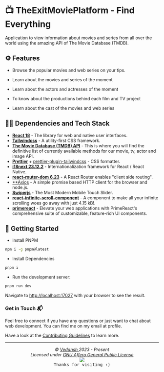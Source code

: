 # 📺 TheExitMoviePlatform - Find Everything

Application to view information about movies and series from all over the world using the amazing API of The Movie Database (TMDB).

## ⚙️ Features

- Browse the popular movies and web series on your tips.

- Learn about the movies and series of the moment

- Learn about the actors and actresses of the moment

- To know about the productions behind each film and TV project

- Learn about the cast of the movies and web series

## 👨‍💻 Dependencies and Tech Stack

- [**React 18**](https://react.dev/) - The library for web and native user
  interfaces.
- [**Tailwindcss**](https://tailwindcss.com/) - A utility-first CSS framework.
- [**The Movie Database (TMDB) API**](https://www.themoviedb.org/) - This is
  where you will find the definitive list of currently available methods for our movie, tv, actor and image API.
- [**Prettier**](https://prettier.io/) +
  [prettier-plugin-tailwindcss](https://github.com/tailwindlabs/prettier-plugin-tailwindcss) - CSS formatter.
- [**i18next 23.12.2**](https://react.i18next.com/) - Internationalization
  framework for React / React Native.
- [**react-router-dom 6.23**](https://reactrouter.com/en/main) - A React Router enables "client side routing".
- [**Axios](https://axios-http.com/) - A simple promise based HTTP client for the browser and node.js.
- [**Swiperjs**](https://swiperjs.com/) - The Most Modern Mobile Touch Slider.
- [**react-infinite-scroll-component**](https://www.npmjs.com/package/react-infinite-scroll-component) - A component to make all your infinite scrolling woes go away with just 4.15 kB!.
- [**primereact**](https://primereact.org/) - Elevate your web applications with PrimeReact's comprehensive suite of customizable, feature-rich UI components.

## 🚀 Getting Started

- Install PNPM

```bash
npm i -g pnpm@latest
```

- Install Dependencies

```bash
pnpm i
```

- Run the development server:

```bash
pnpm run dev
```

Navigate to [http://localhost:17027](http://localhost:17027) with your browser to see the result.

### Get in Touch 📬

Feel free to connect if you have any questions or just want to chat about web development. You can find me on my email at profile.

Have a look at the [Contributing Guidelines](https://github.com/offensive-vk/Temp/blob/master/.github/CONTRIBUTING.md) to learn more.
***

<p align="center">
  <i>&copy; <a href="https://github.com/offensive-vk/">Vedansh </a> 2023 - Present</i><br>
  <i>Licensed under <a href="https://github.com/offensive-vk/offensive-vk/tree/master/LICENSE">GNU Affero General Public License</a></i><br>
  <a href="https://github.com/TheHamsterBot"><img src="https://i.ibb.co/4KtpYxb/octocat-clean-mini.png" /></a><br>
  <kbd>Thanks for visiting :)</kbd>
</p>
</details>
